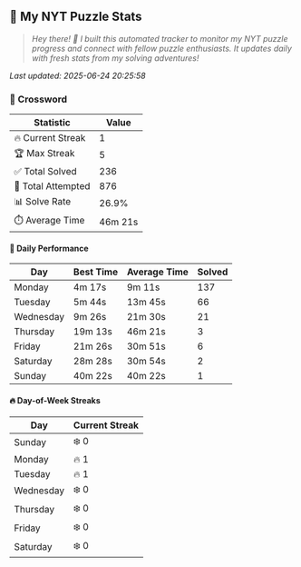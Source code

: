 

<!-- NYT_STATS_START -->
## 🧩 My NYT Puzzle Stats

> *Hey there! 👋 I built this automated tracker to monitor my NYT puzzle progress and connect with fellow puzzle enthusiasts. It updates daily with fresh stats from my solving adventures!*

*Last updated: 2025-06-24 20:25:58*

### 🎯 Crossword

| Statistic | Value |
|-----------|-------|
| 🔥 Current Streak | 1 |
| 🏆 Max Streak | 5 |
| ✅ Total Solved | 236 |
| 🎲 Total Attempted | 876 |
| 📊 Solve Rate | 26.9% |
| ⏱️ Average Time | 46m 21s |

#### 📅 Daily Performance

| Day | Best Time | Average Time | Solved |
|-----|-----------|--------------|--------|
| Monday | 4m 17s | 9m 11s | 137 |
| Tuesday | 5m 44s | 13m 45s | 66 |
| Wednesday | 9m 26s | 21m 30s | 21 |
| Thursday | 19m 13s | 46m 21s | 3 |
| Friday | 21m 26s | 30m 51s | 6 |
| Saturday | 28m 28s | 30m 54s | 2 |
| Sunday | 40m 22s | 40m 22s | 1 |

#### 🔥 Day-of-Week Streaks

| Day | Current Streak |
|-----|----------------|
| Sunday | ❄️ 0 |
| Monday | 🔥 1 |
| Tuesday | 🔥 1 |
| Wednesday | ❄️ 0 |
| Thursday | ❄️ 0 |
| Friday | ❄️ 0 |
| Saturday | ❄️ 0 |


<!-- NYT_STATS_END -->
